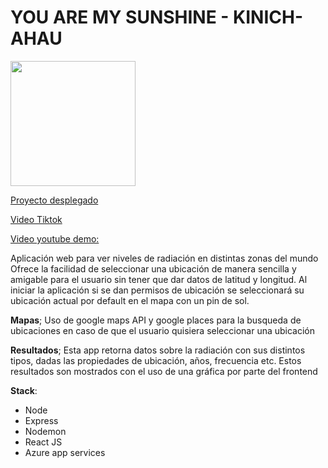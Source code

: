 # YOU ARE MY SUNSHINE - KINICH-AHAU

<img src="https://user-images.githubusercontent.com/71615543/135927460-46381589-b556-43c5-bceb-60580d176378.png" width="200" height="200" />

[Proyecto desplegado](https://kinich-ahau.azurewebsites.net/#/)

[Video Tiktok](https://www.tiktok.com/@jordi_621/video/7015272473952292102?_d=secCgYIASAHKAESPgo875rMPvjVdT%2BxDTZPSyvmWugJaVr0oupWbDanuyBs5PZps1qwGtH2cf6tHf9Wi3jsRgN6%2BuoPtnLuEvIKGgA%3D&checksum=27044f31918707764b9f08f5fd3111cbdfa58faec52f64892fbacc4c294bf86e&language=en&preview_pb=0&sec_user_id=MS4wLjABAAAA5raETGVaHceK-wwC15k261ma6X2H8WGnAfV8llBko5QoUWCfB_EKd9aiXEDKY6g0&share_app_id=1233&share_item_id=7015272473952292102&share_link_id=20228AFB-EC9F-4BF3-BAB0-41273F139902&source=h5_m&timestamp=1633370577&tt_from=copy&u_code=dl2fa8h9f9e2ej&user_id=7015225532758623238&utm_campaign=client_share&utm_medium=ios&utm_source=copy&_r=1)

[Video youtube demo:](https://www.youtube.com/shorts/m4Q0_V_NbyA?feature=share)


Aplicación web para ver niveles de radiación en distintas zonas del mundo
Ofrece la facilidad de seleccionar una ubicación de manera sencilla y amigable para el usuario sin tener que dar datos de latitud y longitud.
Al iniciar la aplicación si se dan permisos de ubicación se seleccionará su ubicación actual por default en el mapa con un pin de sol.

**Mapas**;
Uso de google maps API y google places para la busqueda de ubicaciones en caso de que el usuario quisiera seleccionar una ubicación

**Resultados**;
Esta app retorna datos sobre la radiación con sus distintos tipos, dadas las propiedades de ubicación, años, frecuencia etc.
Estos resultados son mostrados con el uso de una gráfica por parte del frontend


**Stack**:

- Node
- Express
- Nodemon
- React JS
- Azure app services


